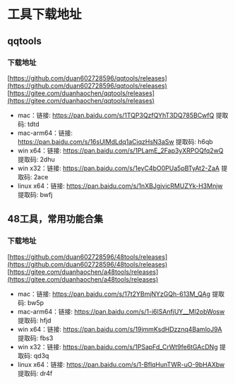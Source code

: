 # 工具下载地址

## qqtools

### 下载地址
[https://github.com/duan602728596/qqtools/releases](https://github.com/duan602728596/qqtools/releases)   
[https://gitee.com/duanhaochen/qqtools/releases](https://gitee.com/duanhaochen/qqtools/releases)
* mac：链接: https://pan.baidu.com/s/1TQP3QzfQYhT3DQ785BCwfQ 提取码: tdtd
* mac-arm64：链接: https://pan.baidu.com/s/16sUlMdLdq1aCiqzHsN3aSw 提取码: h6qb
* win x64：链接: https://pan.baidu.com/s/1PLamE_2Fap3yXRPOQfq2wQ 提取码: 2dhu
* win x32：链接: https://pan.baidu.com/s/1eyC4bO0PUa5pBTyAt2-ZaA 提取码: 2ace
* linux x64：链接: https://pan.baidu.com/s/1nXBJgjvicRMUZYk-H3Mnjw 提取码: bwfj 

## 48工具，常用功能合集

### 下载地址
[https://github.com/duan602728596/48tools/releases](https://github.com/duan602728596/48tools/releases)   
[https://gitee.com/duanhaochen/a48tools/releases](https://gitee.com/duanhaochen/a48tools/releases)
* mac：链接: https://pan.baidu.com/s/17t2YBmjNYzGQh-613M_QAg 提取码: bw5p
* mac-arm64：链接: https://pan.baidu.com/s/1-i6lSAnfjUY__Ml2obWosw 提取码: hfjd
* win x64：链接: https://pan.baidu.com/s/19jmmKsdHDzznq4BamloJ9A 提取码: fbs3
* win x32：链接: https://pan.baidu.com/s/1PSapFd_CrWt9fe6tGAcDNg 提取码: qd3q
* linux x64：链接: https://pan.baidu.com/s/1-BflqHunTWR-uO-9bHAXbw 提取码: dr4f
